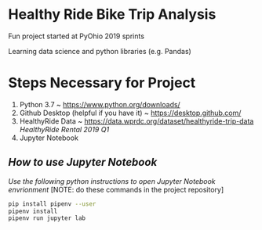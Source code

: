 # Healthy Ride Bike Trip Analysis
Fun project started at PyOhio 2019 sprints

Learning data science and python libraries (e.g. Pandas)

# Steps Necessary for Project
1) Python 3.7 ~ https://www.python.org/downloads/
2) Github Desktop (helpful if you have it) ~ https://desktop.github.com/
3) HealthyRide Data ~ https://data.wprdc.org/dataset/healthyride-trip-data
_HealthyRide Rental 2019 Q1_
3) Jupyter Notebook

## _How to use Jupyter Notebook_
_Use the following python instructions to open Jupyter Notebook envrionment_
[NOTE: do these commands in the project repository]
```bash
pip install pipenv --user
pipenv install
pipenv run jupyter lab
```
